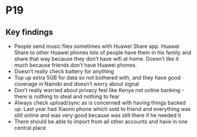 # P19

## Key findings

* People send music files sometimes with Huawei Share app. Huawei Share to other Huawei phones lots of people have them in his family and share that way because they don’t have wifi at home. Doesn’t like it much because friends don’t have Huawei phones.
* Doesn’t really check battery for anything
* Top up extra 5GB for data so not bothered with, and they have good coverage in Nairobi and doesn’t worry about signal
* Don’t really worried about privacy feel like Kenya not online banking - there is nothing to steal and nothing to fear
* Always check upload/sync as is concerned with having things backed up. Last year had Xiaomi phone which sold to friend and everything was still online and was very good because was still there if he needed it
* There should be able to import from all other accounts and have in one central place
